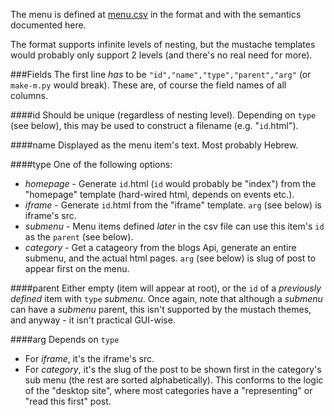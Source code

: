 The menu is defined at [menu.csv](https://github.com/thedod/m.no2bio.org/blob/master/menu.csv) in the format and with the semantics documented here.

The format supports infinite levels of nesting, but the mustache templates would probably only support 2 levels (and there's no real need for more).

###Fields
The first line *has* to be `"id","name","type","parent","arg"` (or `make-m.py` would break).
These are, of course the field names of all columns.

####id
Should be unique (regardless of nesting level).
Depending on `type` (see below), this may be used to construct a filename (e.g. "`id`.html").

####name
Displayed as the menu item's text. Most probably Hebrew.

####type
One of the following options:
* *homepage* - Generate `id`.html (`id` would probably be "index") from the "homepage" template (hard-wired html, depends on events etc.).
* *iframe* - Generate `id`.html from the "iframe" template. `arg` (see below) is iframe's src.
* *submenu* - Menu items defined *later* in the csv file can use this item's `id` as the `parent` (see below).
* *category* - Get a catageory from the blogs Api, generate an entire submenu, and the actual html pages. `arg` (see below) is slug of post to appear first on the menu.

####parent
Either empty (item will appear at root), or the `id` of a *previously defined* item with `type` *submenu*. Once again, note that although a *submenu* can have a *submenu* parent, this isn't supported by the mustach themes, and anyway - it isn't practical GUI-wise.

####arg
Depends on `type`

* For *iframe*, it's the iframe's src.
* For *category*, it's the slug of the post to be shown first in the category's sub menu (the rest are sorted alphabetically). This conforms to the logic of the "desktop site", where most categories have a "representing" or "read this first" post.

